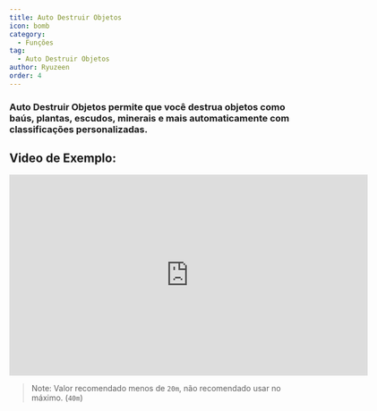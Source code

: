 ```yaml
---
title: Auto Destruir Objetos
icon: bomb
category:
  - Funções
tag:
  - Auto Destruir Objetos
author: Ryuzeen
order: 4
---
```


### Auto Destruir Objetos permite que você destrua objetos como baús, plantas, escudos, minerais e mais automaticamente com classificações personalizadas.

## Video de Exemplo:

<div class="iframe-container"><iframe width="640" height="360" src="https://www.youtube.com/embed/3ML6s3SR8nE?list=PL5eI1Tb64p56g27qfYk7VuFTz4FK6YrKa" title="Korepi - Auto Destroy" frameborder="0" allow="accelerometer; autoplay; clipboard-write; encrypted-media; gyroscope; picture-in-picture; web-share" allowfullscreen></iframe></div>

>Note: Valor recomendado menos de `20m`, não recomendado usar no máximo. (`40m`)

